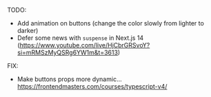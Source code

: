 TODO:

- Add animation on buttons (change the color slowly from lighter to darker)
- Defer some news with `suspense` in Next.js 14 (https://www.youtube.com/live/HjCbrGRSvoY?si=mRMSzMyQSRg6YW1m&t=3613)

FIX:

- Make buttons props more dynamic... https://frontendmasters.com/courses/typescript-v4/
